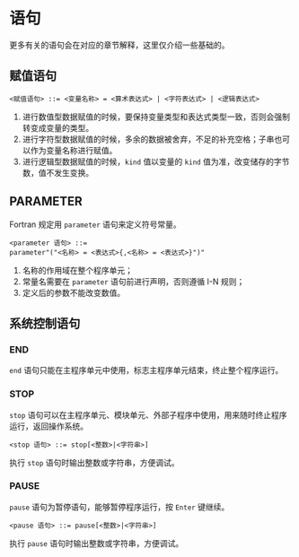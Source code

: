 # 语句

更多有关的语句会在对应的章节解释，这里仅介绍一些基础的。

## 赋值语句

```BNF
<赋值语句> ::= <变量名称> = <算术表达式> | <字符表达式> | <逻辑表达式>
```

1. 进行数值型数据赋值的时候，要保持变量类型和表达式类型一致，否则会强制转变成变量的类型。
2. 进行字符型数据赋值的时候，多余的数据被舍弃，不足的补充空格；子串也可以作为变量名称进行赋值。
3. 进行逻辑型数据赋值的时候，`kind` 值以变量的 `kind` 值为准，改变储存的字节数，值不发生变换。

## PARAMETER

Fortran 规定用 `parameter` 语句来定义符号常量。

```BNF
<parameter 语句> ::= 
parameter"("<名称> = <表达式>{,<名称> = <表达式>}")"
```

1. 名称的作用域在整个程序单元；
2. 常量名需要在 `parameter` 语句前进行声明，否则遵循 I-N 规则；
3. 定义后的参数不能改变数值。

## 系统控制语句

### END

`end` 语句只能在主程序单元中使用，标志主程序单元结束，终止整个程序运行。

### STOP

`stop` 语句可以在主程序单元、模块单元、外部子程序中使用，用来随时终止程序运行，返回操作系统。

```BNF
<stop 语句> ::= stop[<整数>|<字符串>]
```

执行 `stop` 语句时输出整数或字符串，方便调试。

### PAUSE

`pause` 语句为暂停语句，能够暂停程序运行，按 `Enter` 键继续。

```BNF
<pause 语句> ::= pause[<整数>|<字符串>]
```

执行 `pause` 语句时输出整数或字符串，方便调试。
